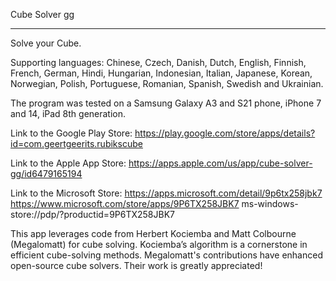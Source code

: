 Cube Solver gg
______________


Solve your Cube.

Supporting languages: Chinese, Czech, Danish, Dutch, English, Finnish, French, German, Hindi, Hungarian, Indonesian, Italian, Japanese, Korean, Norwegian, Polish, Portuguese, Romanian, Spanish, Swedish and Ukrainian.

The program was tested on a Samsung Galaxy A3 and S21 phone, iPhone 7 and 14, iPad 8th generation.

Link to the Google Play Store:
https://play.google.com/store/apps/details?id=com.geertgeerits.rubikscube

Link to the Apple App Store:
https://apps.apple.com/us/app/cube-solver-gg/id6479165194

Link to the Microsoft Store:
https://apps.microsoft.com/detail/9p6tx258jbk7
https://www.microsoft.com/store/apps/9P6TX258JBK7
ms-windows-store://pdp/?productid=9P6TX258JBK7

This app leverages code from Herbert Kociemba and Matt Colbourne (Megalomatt) for cube solving.
Kociemba’s algorithm is a cornerstone in efficient cube-solving methods.
Megalomatt's contributions have enhanced open-source cube solvers.
Their work is greatly appreciated!
